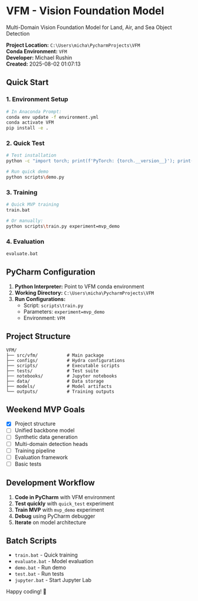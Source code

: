 # VFM - Vision Foundation Model

Multi-Domain Vision Foundation Model for Land, Air, and Sea Object Detection

**Project Location:** `C:\Users\micha\PycharmProjects\VFM`  
**Conda Environment:** `VFM`  
**Developer:** Michael Rushin  
**Created:** 2025-08-02 01:07:13

## Quick Start

### 1. Environment Setup
```bash
# In Anaconda Prompt:
conda env update -f environment.yml
conda activate VFM
pip install -e .
```

### 2. Quick Test
```bash
# Test installation
python -c "import torch; print(f'PyTorch: {torch.__version__}'); print(f'CUDA Available: {torch.cuda.is_available()}')"

# Run quick demo  
python scripts\demo.py
```

### 3. Training
```bash
# Quick MVP training
train.bat

# Or manually:
python scripts\train.py experiment=mvp_demo
```

### 4. Evaluation
```bash
evaluate.bat
```

## PyCharm Configuration

1. **Python Interpreter:** Point to VFM conda environment
2. **Working Directory:** `C:\Users\micha\PycharmProjects\VFM`
3. **Run Configurations:**
   - Script: `scripts\train.py`
   - Parameters: `experiment=mvp_demo`
   - Environment: `VFM`

## Project Structure

```
VFM/
├── src/vfm/           # Main package
├── configs/           # Hydra configurations
├── scripts/           # Executable scripts
├── tests/             # Test suite
├── notebooks/         # Jupyter notebooks
├── data/              # Data storage
├── models/            # Model artifacts
└── outputs/           # Training outputs
```

## Weekend MVP Goals

- [x] Project structure
- [ ] Unified backbone model
- [ ] Synthetic data generation
- [ ] Multi-domain detection heads
- [ ] Training pipeline
- [ ] Evaluation framework
- [ ] Basic tests

## Development Workflow

1. **Code in PyCharm** with VFM environment
2. **Test quickly** with `quick_test` experiment
3. **Train MVP** with `mvp_demo` experiment
4. **Debug** using PyCharm debugger
5. **Iterate** on model architecture

## Batch Scripts

- `train.bat` - Quick training
- `evaluate.bat` - Model evaluation
- `demo.bat` - Run demo
- `test.bat` - Run tests
- `jupyter.bat` - Start Jupyter Lab

Happy coding! 🚀

